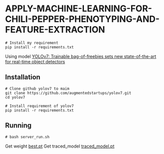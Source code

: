 # APPLY-MACHINE-LEARNING-FOR-CHILI-PEPPER-PHENOTYPING-AND-FEATURE-EXTRACTION

``` shell
# Install my requirement
pip install -r requirements.txt
```

Using model [YOLOv7: Trainable bag-of-freebies sets new state-of-the-art for real-time object detectors](https://arxiv.org/abs/2207.02696)

## Installation

``` shell
# Clone github yolov7 to maim
git clone https://github.com/augmentedstartups/yolov7.git
cd yolov7

# Install requirement of yolov7
pip install -r requirements.txt
```

## Running
``` shell
# bash server_run.sh
```
Get weight [best.pt](https://drive.google.com/file/d/1kDIWM99wJdeHkKppbv47rOuQnX892l_4/view?usp=sharing)
Get traced_model [traced_model.pt](https://drive.google.com/file/d/11fd7yTdXckIWCGFWO7ZvUMbaAL-fBsq6/view?usp=sharing)
